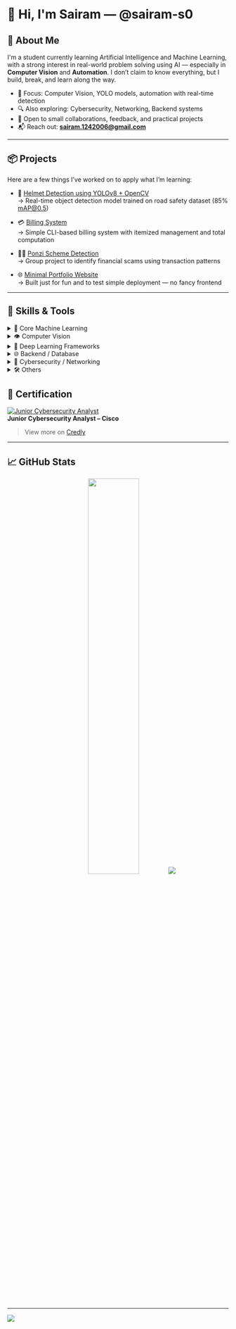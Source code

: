 # 👋 Hi, I'm Sairam — @sairam-s0

## 🧠 About Me
I'm a student currently learning Artificial Intelligence and Machine Learning, with a strong interest in real-world problem solving using AI — especially in **Computer Vision** and **Automation**. I don’t claim to know everything, but I build, break, and learn along the way.

- 🎯 Focus: Computer Vision, YOLO models, automation with real-time detection
- 🔍 Also exploring: Cybersecurity, Networking, Backend systems
- 🤝 Open to small collaborations, feedback, and practical projects
- 📬 Reach out: **sairam.1242006@gmail.com**

---

## 📦 Projects
Here are a few things I’ve worked on to apply what I’m learning:

- 🧠 [Helmet Detection using YOLOv8 + OpenCV](https://github.com/sairam-s0/helmetdection-using-yolo8m-opencv)  
  → Real-time object detection model trained on road safety dataset (85% mAP@0.5)

- 💳 [Billing System](https://github.com/sairam-s0/billing-system)  
  → Simple CLI-based billing system with itemized management and total computation

- 🕵️‍♂️ [Ponzi Scheme Detection](https://github.com/Vijay-31-08-2005/ponzi-scheme-detection)  
  → Group project to identify financial scams using transaction patterns

- 🌐 [Minimal Portfolio Website](https://sairam-s0.github.io)  
  → Built just for fun and to test simple deployment — no fancy frontend

---

## 🧰 Skills & Tools

<details>
<summary>🧠 Core Machine Learning</summary>

- Languages: **Python**, **R**
- Libraries: **NumPy**, **Pandas**, **Scikit-learn**, **SciPy**, **Matplotlib**
- Platforms: **MLflow**, **Google Colab**

</details>

<details>
<summary>👁️ Computer Vision</summary>

- **OpenCV**, **YOLOv8**
- Used for object detection tasks like helmet, seatbelt, and license plate detection
- Annotated datasets manually using **LabelImg**

</details>

<details>
<summary>🧱 Deep Learning Frameworks</summary>

- **PyTorch**, **TensorFlow**, **Keras**
- Built and trained CNNs and YOLO-based models on custom datasets

</details>

<details>
<summary>🌐 Backend / Database</summary>

- Frameworks: **Django**
- Databases: **MySQL**, **MariaDB**, **SQLite**
- Used for integrating ML models with simple web backends

</details>

<details>
<summary>🔐 Cybersecurity / Networking</summary>

- Tools: **Wireshark**, **Nmap**, **Burp Suite**
- Familiar with basic recon, packet analysis, and network scanning
- OS: **Linux (Ubuntu, Kali)**

</details>

<details>
<summary>🛠️ Others</summary>

- Version Control: **Git**
- Microcontrollers: **Arduino**
- Visual tools: **Canva** (used for documentation/mockups)

</details>



## 🏅 Certification

[![Junior Cybersecurity Analyst](https://images.credly.com/size/340x340/images/0e1e4300-d59e-4c6f-8f22-eca48c02b8d3/image.png)](https://www.credly.com/badges/bd229915-6b73-44c6-97d9-56bd471724f2/public_url)  
**Junior Cybersecurity Analyst – Cisco**

> View more on [Credly](https://www.credly.com/users/sairam-s.ef012473)

---

## 📈 GitHub Stats

<p align="center">
  <img src="https://github-readme-stats.vercel.app/api?username=sairam-s0&theme=dark&hide_border=false" width="48%">
  <img src="https://nirzak-streak-stats.vercel.app/?user=sairam-s0&theme=dark&hide_border=false">
</p>

---

[![](https://visitcount.itsvg.in/api?id=sairam-s0&icon=0&color=0)](https://visitcount.itsvg.in)
